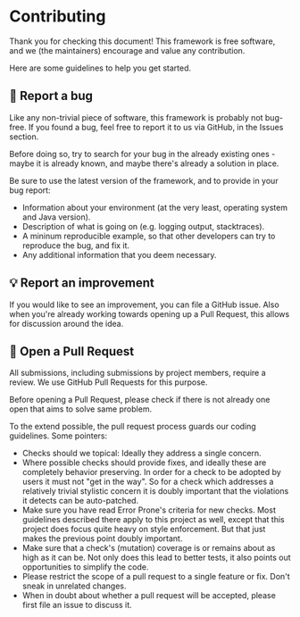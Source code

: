 # Contributing

Thank you for checking this document! This framework is free software, and we (the maintainers) encourage and value any contribution.

Here are some guidelines to help you get started.

## 🐛 Report a bug

Like any non-trivial piece of software, this framework is probably not bug-free. If you found a bug, feel free to report it to us via GitHub, in the Issues section.

Before doing so, try to search for your bug in the already existing ones - maybe it is already known, and maybe there's already a solution in place.

Be sure to use the latest version of the framework, and to provide in your bug report:

- Information about your environment (at the very least, operating system and Java version).
- Description of what is going on (e.g. logging output, stacktraces).
- A mininum reproducible example, so that other developers can try to reproduce the bug, and fix it.
- Any additional information that you deem necessary.

## 💡 Report an improvement

If you would like to see an improvement, you can file a GitHub issue. Also when you're already working towards opening up a Pull Request, this allows for discussion around the idea.

## 🚀 Open a Pull Request

All submissions, including submissions by project members, require a review. We use GitHub Pull Requests for this purpose.

Before opening a Pull Request, please check if there is not already one open that aims to solve same problem.

To the extend possible, the pull request process guards our coding guidelines. Some pointers:

- Checks should we topical: Ideally they address a single concern.
- Where possible checks should provide fixes, and ideally these are completely behavior preserving. In order for a check to be adopted by users it must not "get in the way". So for a check which addresses a relatively trivial stylistic concern it is doubly important that the violations it detects can be auto-patched.
- Make sure you have read Error Prone's criteria for new checks. Most guidelines described there apply to this project as well, except that this project does focus quite heavy on style enforcement. But that just makes the previous point doubly important.
- Make sure that a check's (mutation) coverage is or remains about as high as it can be. Not only does this lead to better tests, it also points out opportunities to simplify the code.
- Please restrict the scope of a pull request to a single feature or fix. Don't sneak in unrelated changes.
- When in doubt about whether a pull request will be accepted, please first file an issue to discuss it.

